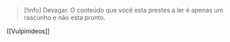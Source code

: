 >[!info] Devagar.
>O conteúdo que você esta prestes a ler é apenas um rascunho e não esta pronto.

[[Vulpinideos]]